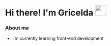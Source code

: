 <h1>Hi there! I'm Gricelda <img src="https://i.pinimg.com/originals/91/b2/22/91b2224f758ccd8e4aee58dc0ca8c1d7.gif" width="35px"></h1>

### About me

- I’m currently learning front-end development
<!--
<!--
**griceeg/griceeg** is a ✨ _special_ ✨ repository because its `README.md` (this file) appears on your GitHub profile.

Here are some ideas to get you started:

- 🔭 I’m currently working on ...
- 🌱 I’m currently learning ...
- 👯 I’m looking to collaborate on ...
- 🤔 I’m looking for help with ...
- 💬 Ask me about ...
- 📫 How to reach me: ...
- 😄 Pronouns: ...
- ⚡ Fun fact: ...
-->
